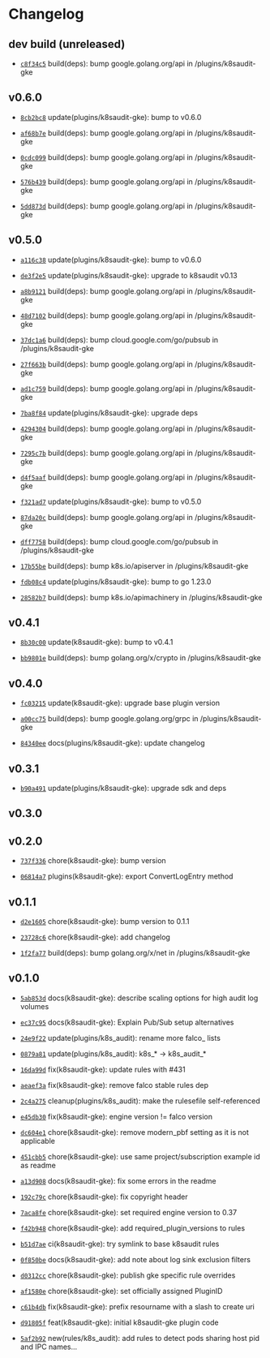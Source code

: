 # Changelog

## dev build (unreleased)

* [`c8f34c5`](https://github.com/falcosecurity/plugins/commit/c8f34c51) build(deps): bump google.golang.org/api in /plugins/k8saudit-gke

## v0.6.0

* [`8cb2bc8`](https://github.com/falcosecurity/plugins/commit/8cb2bc84) update(plugins/k8saudit-gke): bump to v0.6.0

* [`af68b7e`](https://github.com/falcosecurity/plugins/commit/af68b7e6) build(deps): bump google.golang.org/api in /plugins/k8saudit-gke

* [`0cdc099`](https://github.com/falcosecurity/plugins/commit/0cdc0997) build(deps): bump google.golang.org/api in /plugins/k8saudit-gke

* [`576b439`](https://github.com/falcosecurity/plugins/commit/576b4394) build(deps): bump google.golang.org/api in /plugins/k8saudit-gke

* [`5dd873d`](https://github.com/falcosecurity/plugins/commit/5dd873d6) build(deps): bump google.golang.org/api in /plugins/k8saudit-gke


## v0.5.0

* [`a116c38`](https://github.com/falcosecurity/plugins/commit/a116c381) update(plugins/k8saudit-gke): bump to v0.6.0

* [`de3f2e5`](https://github.com/falcosecurity/plugins/commit/de3f2e5a) update(plugins/k8saudit-gke): upgrade to k8saudit v0.13

* [`a8b9121`](https://github.com/falcosecurity/plugins/commit/a8b91211) build(deps): bump google.golang.org/api in /plugins/k8saudit-gke

* [`48d7102`](https://github.com/falcosecurity/plugins/commit/48d71023) build(deps): bump google.golang.org/api in /plugins/k8saudit-gke

* [`37dc1a6`](https://github.com/falcosecurity/plugins/commit/37dc1a6a) build(deps): bump cloud.google.com/go/pubsub in /plugins/k8saudit-gke

* [`27f663b`](https://github.com/falcosecurity/plugins/commit/27f663b2) build(deps): bump google.golang.org/api in /plugins/k8saudit-gke

* [`ad1c759`](https://github.com/falcosecurity/plugins/commit/ad1c759a) build(deps): bump google.golang.org/api in /plugins/k8saudit-gke

* [`7ba8f84`](https://github.com/falcosecurity/plugins/commit/7ba8f848) update(plugins/k8saudit-gke): upgrade deps

* [`4294304`](https://github.com/falcosecurity/plugins/commit/42943041) build(deps): bump google.golang.org/api in /plugins/k8saudit-gke

* [`7295c7b`](https://github.com/falcosecurity/plugins/commit/7295c7b6) build(deps): bump google.golang.org/api in /plugins/k8saudit-gke

* [`d4f5aaf`](https://github.com/falcosecurity/plugins/commit/d4f5aaf3) build(deps): bump google.golang.org/api in /plugins/k8saudit-gke

* [`f321ad7`](https://github.com/falcosecurity/plugins/commit/f321ad74) update(plugins/k8saudit-gke): bump to v0.5.0

* [`87da20c`](https://github.com/falcosecurity/plugins/commit/87da20ca) build(deps): bump google.golang.org/api in /plugins/k8saudit-gke

* [`dff7758`](https://github.com/falcosecurity/plugins/commit/dff77580) build(deps): bump cloud.google.com/go/pubsub in /plugins/k8saudit-gke

* [`17b55be`](https://github.com/falcosecurity/plugins/commit/17b55be1) build(deps): bump k8s.io/apiserver in /plugins/k8saudit-gke

* [`fdb08c4`](https://github.com/falcosecurity/plugins/commit/fdb08c41) update(plugins/k8saudit-gke): bump to go 1.23.0

* [`28582b7`](https://github.com/falcosecurity/plugins/commit/28582b7b) build(deps): bump k8s.io/apimachinery in /plugins/k8saudit-gke


## v0.4.1

* [`8b30c00`](https://github.com/falcosecurity/plugins/commit/8b30c001) update(k8saudit-gke): bump to v0.4.1

* [`bb9801e`](https://github.com/falcosecurity/plugins/commit/bb9801e7) build(deps): bump golang.org/x/crypto in /plugins/k8saudit-gke


## v0.4.0

* [`fc03215`](https://github.com/falcosecurity/plugins/commit/fc03215e) update(k8saudit-gke): upgrade base plugin version

* [`a00cc75`](https://github.com/falcosecurity/plugins/commit/a00cc75b) build(deps): bump google.golang.org/grpc in /plugins/k8saudit-gke

* [`84340ee`](https://github.com/falcosecurity/plugins/commit/84340ee7) docs(plugins/k8saudit-gke): update changelog


## v0.3.1

* [`b90a491`](https://github.com/falcosecurity/plugins/commit/b90a4917) update(plugins/k8saudit-gke): upgrade sdk and deps


## v0.3.0


## v0.2.0

* [`737f336`](https://github.com/falcosecurity/plugins/commit/737f336d) chore(k8saudit-gke): bump version

* [`06814a7`](https://github.com/falcosecurity/plugins/commit/06814a79) plugins(k8saudit-gke): export ConvertLogEntry method


## v0.1.1

* [`d2e1605`](https://github.com/falcosecurity/plugins/commit/d2e16052) chore(k8saudit-gke): bump version to 0.1.1

* [`23728c6`](https://github.com/falcosecurity/plugins/commit/23728c61) chore(k8saudit-gke): add changelog

* [`1f2fa77`](https://github.com/falcosecurity/plugins/commit/1f2fa778) build(deps): bump golang.org/x/net in /plugins/k8saudit-gke


## v0.1.0

* [`5ab853d`](https://github.com/falcosecurity/plugins/commit/5ab853d4) docs(k8saudit-gke): describe scaling options for high audit log volumes

* [`ec37c95`](https://github.com/falcosecurity/plugins/commit/ec37c953) docs(k8saudit-gke): Explain Pub/Sub setup alternatives

* [`24e9f22`](https://github.com/falcosecurity/plugins/commit/24e9f229) update(plugins/k8s_audit): rename more falco_ lists

* [`0879a81`](https://github.com/falcosecurity/plugins/commit/0879a813) update(plugins/k8s_audit): k8s_* -> k8s_audit_*

* [`16da99d`](https://github.com/falcosecurity/plugins/commit/16da99d2) fix(k8saudit-gke): update rules with #431

* [`aeaef3a`](https://github.com/falcosecurity/plugins/commit/aeaef3a2) fix(k8saudit-gke): remove falco stable rules dep

* [`2c4a275`](https://github.com/falcosecurity/plugins/commit/2c4a2757) cleanup(plugins/k8s_audit): make the rulesefile self-referenced

* [`e45db30`](https://github.com/falcosecurity/plugins/commit/e45db302) fix(k8saudit-gke): engine version != falco version

* [`dc604e1`](https://github.com/falcosecurity/plugins/commit/dc604e12) chore(k8saudit-gke): remove modern_pbf setting as it is not applicable

* [`451cbb5`](https://github.com/falcosecurity/plugins/commit/451cbb59) chore(k8saudit-gke): use same project/subscription example id as readme

* [`a13d908`](https://github.com/falcosecurity/plugins/commit/a13d908d) docs(k8saudit-gke): fix some errors in the readme

* [`192c79c`](https://github.com/falcosecurity/plugins/commit/192c79c8) chore(k8saudit-gke): fix copyright header

* [`7aca8fe`](https://github.com/falcosecurity/plugins/commit/7aca8fe0) chore(k8saudit-gke): set required engine version to 0.37

* [`f42b948`](https://github.com/falcosecurity/plugins/commit/f42b9488) chore(k8saudit-gke): add required_plugin_versions to rules

* [`b51d7ae`](https://github.com/falcosecurity/plugins/commit/b51d7ae6) ci(k8saudit-gke): try symlink to base k8saudit rules

* [`0f850be`](https://github.com/falcosecurity/plugins/commit/0f850be2) docs(k8saudit-gke): add note about log sink exclusion filters

* [`d0312cc`](https://github.com/falcosecurity/plugins/commit/d0312cc4) chore(k8saudit-gke): publish gke specific rule overrides

* [`af1580e`](https://github.com/falcosecurity/plugins/commit/af1580ee) chore(k8saudit-gke): set officially assigned PluginID

* [`c61b4db`](https://github.com/falcosecurity/plugins/commit/c61b4db8) fix(k8saudit-gke): prefix resourname with a slash to create uri

* [`d91805f`](https://github.com/falcosecurity/plugins/commit/d91805f1) feat(k8saudit-gke): initial k8saudit-gke plugin code

* [`5af2b92`](https://github.com/falcosecurity/plugins/commit/5af2b922) new(rules/k8s_audit): add rules to detect pods sharing host pid and IPC names...


